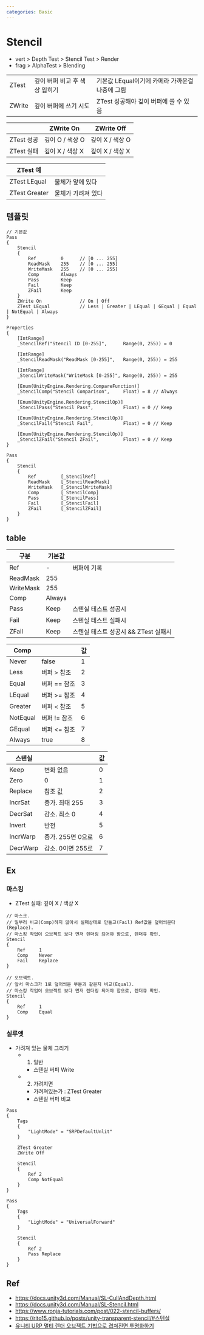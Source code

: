 ```yaml
---
categories: Basic
---
```


# Stencil

- vert > Depth Test  > Stencil Test > Render
- frag > AlphaTest > Blending

|        |                               |                                                 |
|--------|-------------------------------|-------------------------------------------------|
| ZTest  | 깊이 버퍼 비교 후 색상 입히기 | 기본값 LEqual이기에 카메라 가까운걸 나중에 그림 |
| ZWrite | 깊이 버퍼에 쓰기 시도         | ZTest 성공해야 깊이 버퍼에 쓸 수 있음           |

|            | ZWrite On       | ZWrite Off      |
|------------|-----------------|-----------------|
| ZTest 성공 | 깊이 O / 색상 O | 깊이 X / 색상 O |
| ZTest 실패 | 깊이 X / 색상 X | 깊이 X / 색상 X |

| ZTest 예      |                    |
|---------------|--------------------|
| ZTest LEqual  | 물체가 앞에 있다   |
| ZTest Greater | 물체가 가려져 있다 |

## 템플릿

``` hlsl
// 기본값
Pass
{
    Stencil
    { 
        Ref         0      // [0 ... 255]
        ReadMask    255    // [0 ... 255]
        WriteMask   255    // [0 ... 255]
        Comp        Always
        Pass        Keep
        Fail        Keep
        ZFail       Keep
    }
    ZWrite On              // On | Off
    ZTest LEqual           // Less | Greater | LEqual | GEqual | Equal | NotEqual | Always
}
```

``` hlsl
Properties
{
    [IntRange]
    _StencilRef("Stencil ID [0-255]",      Range(0, 255)) = 0
    
    [IntRange]
    _StencilReadMask("ReadMask [0-255]",   Range(0, 255)) = 255
    
    [IntRange]
    _StencilWriteMask("WriteMask [0-255]", Range(0, 255)) = 255

    [Enum(UnityEngine.Rendering.CompareFunction)]
    _StencilComp("Stencil Comparison",     Float) = 8 // Always

    [Enum(UnityEngine.Rendering.StencilOp)]
    _StencilPass("Stencil Pass",           Float) = 0 // Keep

    [Enum(UnityEngine.Rendering.StencilOp)]
    _StencilFail("Stencil Fail",           Float) = 0 // Keep

    [Enum(UnityEngine.Rendering.StencilOp)]
    _StencilZFail("Stencil ZFail",         Float) = 0 // Keep
}

Pass
{
    Stencil
    { 
        Ref         [_StencilRef]
        ReadMask    [_StencilReadMask]
        WriteMask   [_StencilWriteMask]
        Comp        [_StencilComp]
        Pass        [_StencilPass]
        Fail        [_StencilFail]
        ZFail       [_StencilZFail]
    }
}
```

## table

| 구분      | 기본값 |                                      |
|-----------|--------|--------------------------------------|
| Ref       | -      | 버퍼에 기록                          |
| ReadMask  | 255    |                                      |
| WriteMask | 255    |                                      |
| Comp      | Always |                                      |
| Pass      | Keep   | 스텐실 테스트 성공시                 |
| Fail      | Keep   | 스텐실 테스트 실패시                 |
| ZFail     | Keep   | 스텐실 테스트 성공시 && ZTest 실패시 |

| Comp     |              | 값 |
|----------|--------------|----|
| Never    | false        | 1  |
| Less     | 버퍼 >  참조 | 2  |
| Equal    | 버퍼 == 참조 | 3  |
| LEqual   | 버퍼 >= 참조 | 4  |
| Greater  | 버퍼 <  참조 | 5  |
| NotEqual | 버퍼 != 참조 | 6  |
| GEqual   | 버퍼 <= 참조 | 7  |
| Always   | true         | 8  |

| 스텐실   |                   | 값 |
|----------|-------------------|----|
| Keep     | 변화 없음         | 0  |
| Zero     | 0                 | 1  |
| Replace  | 참조 값           | 2  |
| IncrSat  | 증가. 최대 255    | 3  |
| DecrSat  | 감소. 최소 0      | 4  |
| Invert   | 반전              | 5  |
| IncrWarp | 증가. 255면 0으로 | 6  |
| DecrWarp | 감소. 0이면 255로 | 7  |

## Ex

### 마스킹

- ZTest 실패: 깊이 X / 색상 X

``` hlsl
// 마스크.
// 일부러 비교(Comp)하지 않아서 실패상태로 만들고(Fail) Ref값을 덮어씌운다(Replace).
// 마스킹 작업이 오브젝트 보다 먼저 렌더링 되어야 함으로, 렌더큐 확인.
Stencil
{
    Ref     1
    Comp    Never
    Fail    Replace
}
```

``` hlsl
// 오브젝트.
// 앞서 마스크가 1로 덮어씌운 부분과 같은지 비교(Equal).
// 마스킹 작업이 오브젝트 보다 먼저 렌더링 되어야 함으로, 렌더큐 확인.
Stencil
{ 
    Ref     1
    Comp    Equal
}
```

### 실루엣

- 가려져 있는 물체 그리기
  - 1. 일반
    - 스텐실 버퍼 Write
  - 2. 가려지면
    - 가려져있는가 : ZTest Greater
    - 스텐실 버퍼 비교

``` hlsl
Pass
{
    Tags
    {
        "LightMode" = "SRPDefaultUnlit"
    }
    
    ZTest Greater
    ZWrite Off

    Stencil
    {
        Ref 2
        Comp NotEqual
    }
}

Pass
{
    Tags
    {
        "LightMode" = "UniversalForward"
    }

    Stencil
    {
        Ref 2
        Pass Replace
    }
}
```

## Ref

- <https://docs.unity3d.com/Manual/SL-CullAndDepth.html>
- <https://docs.unity3d.com/Manual/SL-Stencil.html>
- <https://www.ronja-tutorials.com/post/022-stencil-buffers/>
- <https://rito15.github.io/posts/unity-transparent-stencil/#스텐실>
- [유니티 URP 멀티 렌더 오브젝트 기법으로 겹쳐진면 투명화하기](https://chulin28ho.tistory.com/567)
